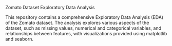Zomato Dataset Exploratory Data Analysis

This repository contains a comprehensive Exploratory Data Analysis (EDA) of the Zomato dataset. The analysis explores various aspects of the dataset, such as missing values, numerical and categorical variables, and relationships between features, with visualizations provided using matplotlib and seaborn.

